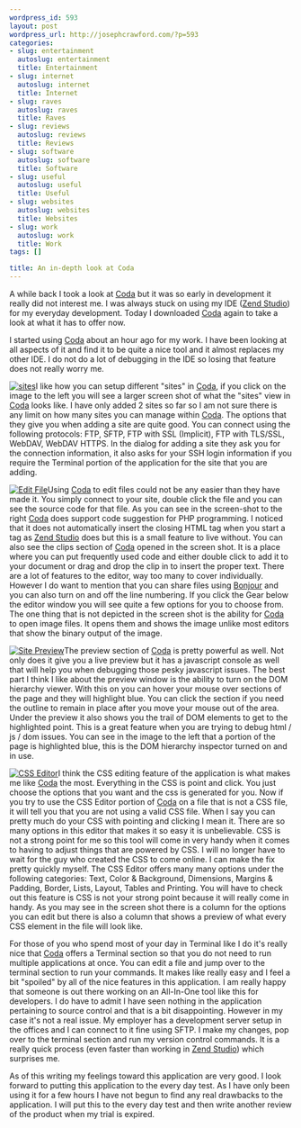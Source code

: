 ```yaml
--- 
wordpress_id: 593
layout: post
wordpress_url: http://josephcrawford.com/?p=593
categories: 
- slug: entertainment
  autoslug: entertainment
  title: Entertainment
- slug: internet
  autoslug: internet
  title: Internet
- slug: raves
  autoslug: raves
  title: Raves
- slug: reviews
  autoslug: reviews
  title: Reviews
- slug: software
  autoslug: software
  title: Software
- slug: useful
  autoslug: useful
  title: Useful
- slug: websites
  autoslug: websites
  title: Websites
- slug: work
  autoslug: work
  title: Work
tags: []

title: An in-depth look at Coda
---
```


A while back I took a look at [Coda](http://www.panic.com/coda/) but it was so early in development it really did not interest me.  I was always stuck on using my IDE ([Zend Studio](http://www.zend.com/en/products/studio/)) for my everyday development.  Today I downloaded [Coda](http://www.panic.com/coda/) again to take a look at what it has to offer now.

I started using [Coda](http://www.panic.com/coda/) about an hour ago for my work.  I have been looking at all aspects of it and find it to be quite a nice tool and it almost replaces my other IDE.  I do not do a lot of debugging in the IDE so losing that feature does not really worry me.
<!--more-->
[![](http://josephcrawford.com/wp-content/uploads/2008/07/sites-1-150x150.png "sites")](http://josephcrawford.com/wp-content/uploads/2008/07/sites-1.png)I like how you can setup different "sites" in [Coda](http://www.panic.com/coda/), if you click on the image to the left you will see a larger screen shot of what the "sites" view in [Coda](http://www.panic.com/coda/) looks like.  I have only added 2 sites so far so I am not sure there is any limit on how many sites you can manage within [Coda](http://www.panic.com/coda/).  The options that they give you when adding a site are quite good.  You can connect using the following protocols: FTP, SFTP, FTP with SSL (Implicit), FTP with TLS/SSL, WebDAV, WebDAV HTTPS.  In the dialog for adding a site they ask you for the connection information, it also asks for your SSH login information if you require the Terminal portion of the application for the site that you are adding.

[![](http://josephcrawford.com/wp-content/uploads/2008/07/edit_file-150x150.png "Edit File")](http://josephcrawford.com/wp-content/uploads/2008/07/edit_file.png)Using [Coda](http://www.panic.com/coda/) to edit files could not be any easier than they have made it.  You simply connect to your site, double click the file and you can see the source code for that file.  As you can see in the screen-shot to the right [Coda](http://www.panic.com/coda/) does support code suggestion for PHP programming.  I noticed that it does not automatically insert the closing HTML tag when you start a tag as [Zend Studio](http://www.zend.com/en/products/studio/) does but this is a small feature to live without.  You can also see the clips section of [Coda](http://www.panic.com/coda/) opened in the screen shot.  It is a place where you can put frequently used code and either double click to add it to your document or drag and drop the clip in to insert the proper text. There are a lot of features to the editor, way too many to cover individually.  However I do want to mention that you can share files using [Bonjour](http://www.apple.com/macosx/technology/bonjour.html) and you can also turn on and off the line numbering.  If you click the Gear below the editor window you will see quite a few options for you to choose from.  The one thing that is not depicted in the screen shot is the ability for [Coda](http://www.panic.com/coda/) to open image files.  It opens them and shows the image unlike most editors that show the binary output of the image.

[![](http://josephcrawford.com/wp-content/uploads/2008/07/preview_site-150x150.png "Site Preview")](http://josephcrawford.com/wp-content/uploads/2008/07/preview_site.png)The preview section of [Coda](http://www.panic.com/coda/) is pretty powerful as well.  Not only does it give you a live preview but it has a javascript console as well that will help you when debugging those pesky javascript issues.  The best part I think I like about the preview window is the ability to turn on the DOM hierarchy viewer.  With this on you can hover your mouse over sections of the page and they will highlight blue.  You can click the section if you need the outline to remain in place after you move your mouse out of the area.  Under the preview it also shows you the trail of DOM elements to get to the highlighted point.  This is a great feature when you are trying to debug html / js / dom issues.  You can see in the image to the left that a portion of the page is highlighted blue, this is the DOM hierarchy inspector turned on and in use.

[![](http://josephcrawford.com/wp-content/uploads/2008/07/edit_css-150x150.png "CSS Editor")](http://josephcrawford.com/wp-content/uploads/2008/07/edit_css.png)I think the CSS editing feature of the application is what makes me like [Coda](http://www.panic.com/coda/) the most.  Everything in the CSS is point and click.  You just choose the options that you want and the css is generated for you.  Now if you try to use the CSS Editor portion of [Coda](http://www.panic.com/coda/) on a file that is not a CSS file, it will tell you that you are not using a valid CSS file.  When I say you can pretty much do your CSS with pointing and clicking I mean it.  There are so many options in this editor that makes it so easy it is unbelievable.  CSS is not a strong point for me so this tool will come in very handy when it comes to having to adjust things that are powered by CSS.  I will no longer have to wait for the guy who created the CSS to come online.  I can make the fix pretty quickly myself.  The CSS Editor offers many many options under the following categories: Text, Color & Background, Dimensions, Margins & Padding, Border, Lists, Layout, Tables and Printing.  You will have to check out this feature is CSS is not your strong point because it will really come in handy.  As you may see in the screen shot there is a column for the options you can edit but there is also a column that shows a preview of what every CSS element in the file will look like.

For those of you who spend most of your day in Terminal like I do it's really nice that [Coda](http://www.panic.com/coda/) offers a Terminal section so that you do not need to run multiple applications at once.  You can edit a file and jump over to the terminal section to run your commands.  It makes like really easy and I feel a bit "spoiled" by all of the nice features in this application.  I am really happy that someone is out there working on an All-In-One tool like this for developers.  I do have to admit I have seen nothing in the application pertaining to source control and that is a bit disappointing.  However in my case it's not a real issue.  My employer has a development server setup in the offices and I can connect to it fine using SFTP.  I make my changes, pop over to the terminal section and run my version control commands.  It is a really quick process (even faster than working in [Zend Studio](http://www.zend.com/en/products/studio/)) which surprises me.

As of this writing my feelings toward this application are very good.  I look forward to putting this application to the every day test.  As I have only been using it for a few hours I have not begun to find any real drawbacks to the application.  I will put this to the every day test and then write another review of the product when my trial is expired.
